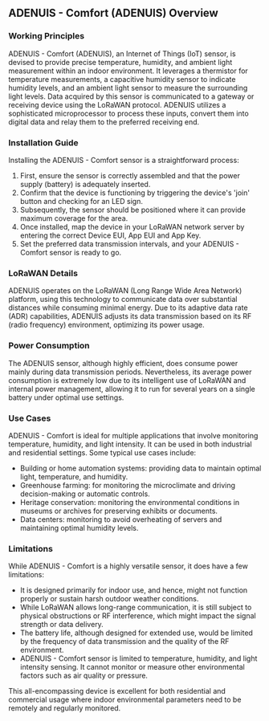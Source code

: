 ## ADENUIS - Comfort (ADENUIS) Overview

### Working Principles

ADENUIS - Comfort (ADENUIS), an Internet of Things (IoT) sensor, is devised to provide precise temperature, humidity, and ambient light measurement within an indoor environment. It leverages a thermistor for temperature measurements, a capacitive humidity sensor to indicate humidity levels, and an ambient light sensor to measure the surrounding light levels. Data acquired by this sensor is communicated to a gateway or receiving device using the LoRaWAN protocol. ADENUIS utilizes a sophisticated microprocessor to process these inputs, convert them into digital data and relay them to the preferred receiving end.

### Installation Guide

Installing the ADENUIS - Comfort sensor is a straightforward process:

1. First, ensure the sensor is correctly assembled and that the power supply (battery) is adequately inserted.
2. Confirm that the device is functioning by triggering the device's 'join' button and checking for an LED sign.
3. Subsequently, the sensor should be positioned where it can provide maximum coverage for the area. 
4. Once installed, map the device in your LoRaWAN network server by entering the correct Device EUI, App EUI and App Key.
5. Set the preferred data transmission intervals, and your ADENUIS - Comfort sensor is ready to go.

### LoRaWAN Details

ADENUIS operates on the LoRaWAN (Long Range Wide Area Network) platform, using this technology to communicate data over substantial distances while consuming minimal energy. Due to its adaptive data rate (ADR) capabilities, ADENUIS adjusts its data transmission based on its RF (radio frequency) environment, optimizing its power usage.

### Power Consumption

The ADENUIS sensor, although highly efficient, does consume power mainly during data transmission periods. Nevertheless, its average power consumption is extremely low due to its intelligent use of LoRaWAN and internal power management, allowing it to run for several years on a single battery under optimal use settings.

### Use Cases

ADENUIS - Comfort is ideal for multiple applications that involve monitoring temperature, humidity, and light intensity. It can be used in both industrial and residential settings. Some typical use cases include:

- Building or home automation systems: providing data to maintain optimal light, temperature, and humidity.
- Greenhouse farming: for monitoring the microclimate and driving decision-making or automatic controls.
- Heritage conservation: monitoring the environmental conditions in museums or archives for preserving exhibits or documents.
- Data centers: monitoring to avoid overheating of servers and maintaining optimal humidity levels.

### Limitations

While ADENUIS - Comfort is a highly versatile sensor, it does have a few limitations:

- It is designed primarily for indoor use, and hence, might not function properly or sustain harsh outdoor weather conditions.
- While LoRaWAN allows long-range communication, it is still subject to physical obstructions or RF interference, which might impact the signal strength or data delivery.
- The battery life, although designed for extended use, would be limited by the frequency of data transmission and the quality of the RF environment.
- ADENUIS - Comfort sensor is limited to temperature, humidity, and light intensity sensing. It cannot monitor or measure other environmental factors such as air quality or pressure.

This all-encompassing device is excellent for both residential and commercial usage where indoor environmental parameters need to be remotely and regularly monitored.